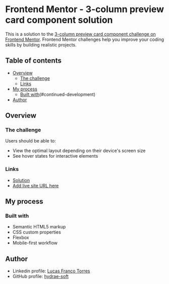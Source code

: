 # Frontend Mentor - 3-column preview card component solution

This is a solution to the [3-column preview card component challenge on Frontend Mentor](https://www.frontendmentor.io/challenges/3column-preview-card-component-pH92eAR2-). Frontend Mentor challenges help you improve your coding skills by building realistic projects. 

## Table of contents

- [Overview](#overview)
  - [The challenge](#the-challenge)
  - [Links](#links)
- [My process](#my-process)
  - [Built with](#built-with)(#continued-development)
- [Author](#author)

## Overview

### The challenge

Users should be able to:

- View the optimal layout depending on their device's screen size
- See hover states for interactive elements

### Links

- [Solution](https://github.com/hydrae-soft/3-column-preview-card-component)
- [Add live site URL here](https://hydrae-soft.github.io/3-column-preview-card-component)

## My process

### Built with

- Semantic HTML5 markup
- CSS custom properties
- Flexbox
- Mobile-first workflow

## Author
- Linkedin profile: [Lucas Franco Torres](https://www.linkedin.com/in/lucas-franco-torres-front-dev/)
- GitHub profile: [hydrae-soft](https://github.com/hydrae-soft)
